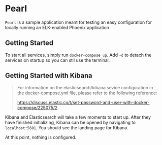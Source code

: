 # Pearl

`Pearl` is a sample application meant for testing an easy configuration for locally running
an ELK-enabled Phoenix application

## Getting Started

To start all services, simply run `docker-compose up`. Add `-d` to detach the services on startup
so you can stil use the terminal.

## Getting Started with Kibana

> For information on the elasticsearch/kibana sevice configuration in the
> docker-compose.yml file, please refer to the following reference:
>
> https://discuss.elastic.co/t/set-password-and-user-with-docker-compose/225075/2

Kibana and Elasticsearch will take a few moments to start up. After they have finished
initializing, Kibana can be opened by navigating to `localhost:5601`. You should see
the landing page for Kibana.

At this point, nothing is configured.
